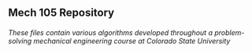 ## Mech 105 Repository
###### These files contain various algorithms developed throughout a problem-solving mechanical engineering course at Colorado State University
